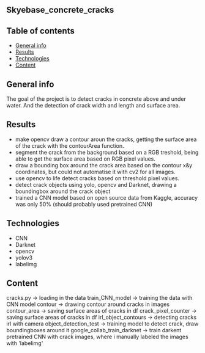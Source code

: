 ## Skyebase_concrete_cracks

## Table of contents
* [General info](#general-info)
* [Results](#results)
* [Technologies](#technologies)
* [Content](#content)

## General info
The goal of the project is to detect cracks in concrete above and under water. 
And the detection of crack width and length and surface area.

## Results

- make opencv draw a contour aroun the cracks, getting the surface area of the crack with the contourArea function.
- segment the crack from the background based on a RGB treshold, being able to get the surface area based on RGB pixel values.
- draw a bounding box around the crack area based on the contour x&y coordinates, but could not automatise it with cv2 for all images.
- use opencv to life detect cracks based on threshold pixel values. 
- detect crack objects using yolo, opencv and Darknet, drawing a boundingbox around the crack object
- trained a CNN model based on open source data from Kaggle, accuracy was only 50% (should probably used pretrained CNN)

## Technologies
- CNN
- Darknet
- opencv
- yolov3
- labelimg

	
## Content
cracks.py -> loading in the data
train_CNN_model -> training the data with CNN model
contour -> drawing contour around cracks in images
contour_area -> saving surface areas of cracks in df
crack_pixel_counter -> saving surface areas of cracks in df
irl_object_contours -> detecting cracks irl with camera
object_detection_test -> training model to detect crack, draw boundingboxes around it
google_collab_train_darknet -> train darkent pretrained CNN with crack images, where i manually labeled the images with 'labelimg'




